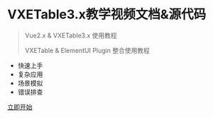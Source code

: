 # VXETable3.x教学视频文档&源代码

> Vue2.x & VXETable3.x 使用教程
> 
> VXETable & ElementUI Plugin 整合使用教程

- 快速上手
- 复杂应用
- 场景模拟
- 错误排查

[立即开始](/index)